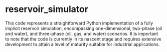 # reservoir_simulator

This code represents a straightforward Python implementation of a fully implicit reservoir simulation, encompassing one-dimensional, two-phase (oil and water), and three-phase (oil, gas, and water) scenarios. 
It is important to note that the code is currently in its nascent stage and requires extensive development to attain a level of maturity suitable for industrial applications.

